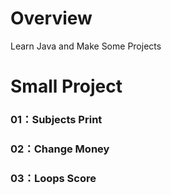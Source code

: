 # Overview
Learn Java and Make Some Projects

# Small Project
### 01：Subjects Print
>
### 02：Change Money
>
### 03：Loops Score
>
